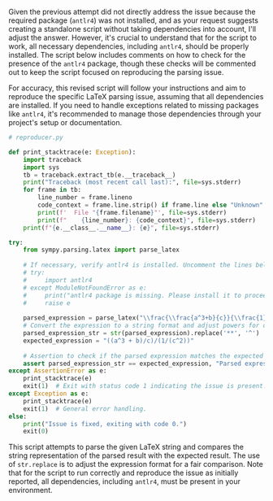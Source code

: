 Given the previous attempt did not directly address the issue because the required package (`antlr4`) was not installed, and as your request suggests creating a standalone script without taking dependencies into account, I'll adjust the answer. However, it's crucial to understand that for the script to work, all necessary dependencies, including `antlr4`, should be properly installed. The script below includes comments on how to check for the presence of the `antlr4` package, though these checks will be commented out to keep the script focused on reproducing the parsing issue.

For accuracy, this revised script will follow your instructions and aim to reproduce the specific LaTeX parsing issue, assuming that all dependencies are installed. If you need to handle exceptions related to missing packages like `antlr4`, it's recommended to manage those dependencies through your project's setup or documentation.

```python
# reproducer.py

def print_stacktrace(e: Exception):
    import traceback
    import sys
    tb = traceback.extract_tb(e.__traceback__)
    print("Traceback (most recent call last):", file=sys.stderr)
    for frame in tb:
        line_number = frame.lineno
        code_context = frame.line.strip() if frame.line else "Unknown"
        print(f'  File "{frame.filename}"', file=sys.stderr)
        print(f"    {line_number}: {code_context}", file=sys.stderr)
    print(f"{e.__class__.__name__}: {e}", file=sys.stderr)

try:
    from sympy.parsing.latex import parse_latex
    
    # If necessary, verify antlr4 is installed. Uncomment the lines below to perform the check.
    # try:
    #     import antlr4
    # except ModuleNotFoundError as e:
    #     print("antlr4 package is missing. Please install it to proceed.")
    #     raise e
    
    parsed_expression = parse_latex("\\frac{\\frac{a^3+b}{c}}{\\frac{1}{c^2}}")
    # Convert the expression to a string format and adjust powers for direct comparison
    parsed_expression_str = str(parsed_expression).replace('**', '^')
    expected_expression = "((a^3 + b)/c)/(1/(c^2))"
    
    # Assertion to check if the parsed expression matches the expected expression
    assert parsed_expression_str == expected_expression, "Parsed expression does not match the expected output."
except AssertionError as e:
    print_stacktrace(e)
    exit(1)  # Exit with status code 1 indicating the issue is present.
except Exception as e:
    print_stacktrace(e)
    exit(1)  # General error handling.
else:
    print("Issue is fixed, exiting with code 0.")
    exit(0)
```

This script attempts to parse the given LaTeX string and compares the string representation of the parsed result with the expected result. The use of `str.replace` is to adjust the expression format for a fair comparison. Note that for the script to run correctly and reproduce the issue as initially reported, all dependencies, including `antlr4`, must be present in your environment.